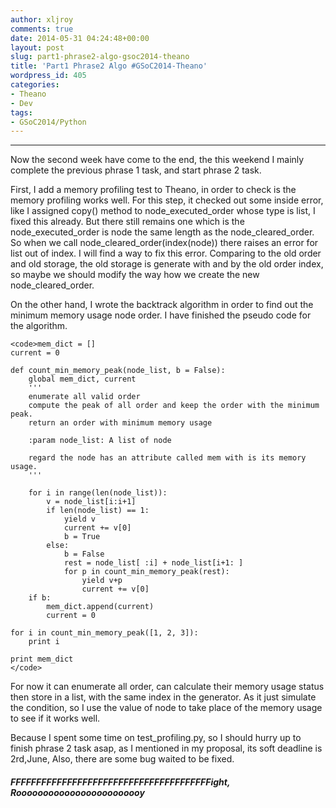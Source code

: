 ```yaml
---
author: xljroy
comments: true
date: 2014-05-31 04:24:48+00:00
layout: post
slug: part1-phrase2-algo-gsoc2014-theano
title: 'Part1 Phrase2 Algo #GSoC2014-Theano'
wordpress_id: 405
categories:
- Theano
- Dev
tags:
- GSoC2014/Python
---
```


* * *




Now the second week have come to the end, the this weekend I mainly complete the previous phrase 1 task, and start phrase 2 task.




First, I add a memory profiling test to Theano, in order to check is the memory profiling works well. For this step, it checked out some inside error, like I assigned copy() method to node_executed_order whose type is list, I fixed this already. But there still remains one which is the node_executed_order is node the same length as the node_cleared_order. So when we call node_cleared_order(index(node)) there raises an error for list out of index. I will find a way to fix this error. Comparing to the old order and old storage, the old storage is generate with and by the old order index, so maybe we should modify the way how we create the new node_cleared_order.




On the other hand, I wrote the backtrack algorithm in order to find out the minimum memory usage node order. I have finished the pseudo code for the algorithm.





    <code>mem_dict = []
    current = 0

    def count_min_memory_peak(node_list, b = False):
        global mem_dict, current
        '''
        enumerate all valid order
        compute the peak of all order and keep the order with the minimum peak.
        return an order with minimum memory usage

        :param node_list: A list of node

        regard the node has an attribute called mem with is its memory usage.
        '''

        for i in range(len(node_list)):
            v = node_list[i:i+1]
            if len(node_list) == 1:
                yield v
                current += v[0]
                b = True
            else:
                b = False
                rest = node_list[ :i] + node_list[i+1: ]
                for p in count_min_memory_peak(rest):
                    yield v+p
                    current += v[0]
        if b:
            mem_dict.append(current)
            current = 0

    for i in count_min_memory_peak([1, 2, 3]):
        print i

    print mem_dict
    </code>




For now it can enumerate all order, can calculate their memory usage status then store in a list, with the same index in the generator. As it just simulate the condition, so I use the value of node to take place of the memory usage to see if it works well.




Because I spent some time on test_profiling.py, so I should hurry up to finish phrase 2 task asap, as I mentioned in my proposal, its soft deadline is 2rd,June, Also, there are some bug waited to be fixed.





##### FFFFFFFFFFFFFFFFFFFFFFFFFFFFFFFFFFFFFFFight, Roooooooooooooooooooooooy
